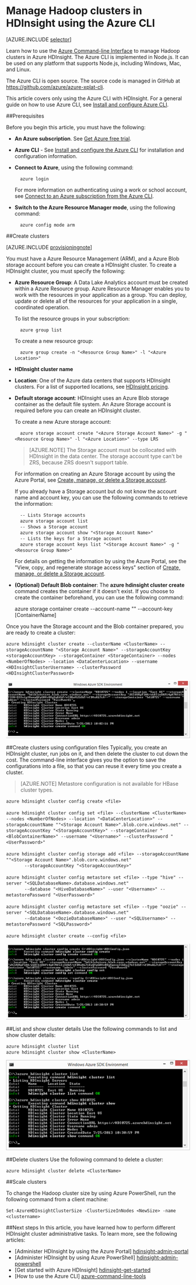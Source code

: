 <properties
	pageTitle="Manage Hadoop clusters using Azure CLI | Microsoft Azure"
	description="How to use the Azure CLI to manage Hadoop clusters in HDIsight"
	services="hdinsight"
	editor="cgronlun"
	manager="paulettm"
	authors="mumian"
	tags="azure-portal"
	documentationCenter=""/>

<tags
	ms.service="hdinsight"
	ms.workload="big-data"
	ms.tgt_pltfrm="na"
	ms.devlang="na"
	ms.topic="article"
	ms.date="11/19/2015"
	ms.author="jgao"/>

# Manage Hadoop clusters in HDInsight using the Azure CLI

[AZURE.INCLUDE [selector](../../includes/hdinsight-portal-management-selector.md)]

Learn how to use the [Azure Command-line Interface](xplat-cli-install.md) to manage Hadoop clusters in Azure HDInsight. The Azure CLI is implemented in Node.js. It can be used on any platform that supports Node.js, including Windows, Mac, and Linux.

The Azure CLI is open source. The source code is managed in GitHub at <a href= "https://github.com/azure/azure-xplat-cli">https://github.com/azure/azure-xplat-cli</a>.

This article covers only using the Azure CLI with HDInsight. For a general guide on how to use Azure CLI, see [Install and configure Azure CLI][azure-command-line-tools].


##Prerequisites

Before you begin this article, you must have the following:

- **An Azure subscription**. See [Get Azure free trial](http://azure.microsoft.com/documentation/videos/get-azure-free-trial-for-testing-hadoop-in-hdinsight/).
- **Azure CLI** - See [Install and configure the Azure CLI](../xplat-cli-install.md) for installation and configuration information.
- **Connect to Azure**, using the following command:

		azure login

	For more information on authenticating using a work or school account, see [Connect to an Azure subscription from the Azure CLI](xplat-cli-connect.md).
	
- **Switch to the Azure Resource Manager mode**, using the following command:

		azure config mode arm


##Create clusters

[AZURE.INCLUDE [provisioningnote](../../includes/hdinsight-provisioning.md)]

You must have a Azure Resource Management (ARM), and a Azure Blob storage account before you can create a HDInsight cluster. To create a HDInsight cluster, you must specify the following:

- **Azure Resource Group**: A Data Lake Analytics account must be created within a Azure Resource group. Azure Resource Manager enables you to work with the resources in your application as a group. You can deploy, update or delete all of the resources for your application in a single, coordinated operation. 

	To list the resource groups in your subscription:
	
		azure group list 
	
	To create a new resource group:
	
		azure group create -n "<Resource Group Name>" -l "<Azure Location>"

- **HDInsight cluster name**

- **Location**: One of the Azure data centers that supports HDInsight clusters. For a list of supported locations, see [HDInsight pricing](https://azure.microsoft.com/pricing/details/hdinsight/).

- **Default storage account**: HDInsight uses an Azure Blob storage container as the default file system. An Azure Storage account is required before you can create an HDInsight cluster.

	To create a new Azure storage account:
	
		azure storage account create "<Azure Storage Account Name>" -g "<Resource Group Name>" -l "<Azure Location>" --type LRS

	> [AZURE.NOTE] The Storage account must be collocated with HDInsight in the data center.
	> The storage account type can't be ZRS, because ZRS doesn't support table.

	For information on creating an Azure Storage account by using the Azure Portal, see [Create, manage, or delete a Storage account][azure-create-storageaccount].
	
	If you already have a Storage account but do not know the account name and account key, you can use the following commands to retrieve the information:
	
		-- Lists Storage accounts
		azure storage account list
		-- Shows a Storage account
		azure storage account show "<Storage Account Name>"
		-- Lists the keys for a Storage account
		azure storage account keys list "<Storage Account Name>" -g "<Resource Group Name>"

	For details on getting the information by using the Azure Portal, see the "View, copy, and regenerate storage access keys" section of [Create, manage, or delete a Storage account][azure-create-storageaccount].

- **(Optional) Default Blob container**: The **azure hdinsight cluster create** command creates the container if it doesn't exist. If you choose to create the container beforehand, you can use the following command:

	azure storage container create --account-name "<Storage Account Name>" --account-key <StorageAccountKey> [ContainerName]

Once you have the Storage account and the Blob container prepared, you are ready to create a cluster:

	azure hdinsight cluster create --clusterName <ClusterName> --storageAccountName "<Storage Account Name>" --storageAccountKey <storageAccountKey> --storageContainer <StorageContainer> --nodes <NumberOfNodes> --location <DataCenterLocation> --username <HDInsightClusterUsername> --clusterPassword <HDInsightClusterPassword>

![HDI.CLIClusterCreation][image-cli-clustercreation]

















##Create clusters using configuration files
Typically, you create an HDInsight cluster, run jobs on it, and then delete the cluster to cut down the cost. The command-line interface gives you the option to save the configurations into a file, so that you can reuse it every time you create a cluster.  

> [AZURE.NOTE] Metastore configuration is not available for HBase cluster types.

	azure hdinsight cluster config create <file>

	azure hdinsight cluster config set <file> --clusterName <ClusterName> --nodes <NumberOfNodes> --location "<DataCenterLocation>" --storageAccountName ""<Storage Account Name>".blob.core.windows.net" --storageAccountKey "<StorageAccountKey>" --storageContainer "<BlobContainerName>" --username "<Username>" --clusterPassword "<UserPassword>"

	azure hdinsight cluster config storage add <file> --storageAccountName ""<Storage Account Name>".blob.core.windows.net"
	       --storageAccountKey "<StorageAccountKey>"

	azure hdinsight cluster config metastore set <file> --type "hive" --server "<SQLDatabaseName>.database.windows.net"
	       --database "<HiveDatabaseName>" --user "<Username>" --metastorePassword "<UserPassword>"

	azure hdinsight cluster config metastore set <file> --type "oozie" --server "<SQLDatabaseName>.database.windows.net"
	       --database "<OozieDatabaseName>" --user "<SQLUsername>" --metastorePassword "<SQLPassword>"

	azure hdinsight cluster create --config <file>



![HDI.CLIClusterCreationConfig][image-cli-clustercreation-config]


##List and show cluster details
Use the following commands to list and show cluster details:

	azure hdinsight cluster list
	azure hdinsight cluster show <ClusterName>

![HDI.CLIListCluster][image-cli-clusterlisting]


##Delete clusters
Use the following command to delete a cluster:

	azure hdinsight cluster delete <ClusterName>

##Scale clusters

To change the Hadoop cluster size by using Azure PowerShell, run the following command from a client machine:

	Set-AzureHDInsightClusterSize -ClusterSizeInNodes <NewSize> -name <clustername>

##Next steps
In this article, you have learned how to perform different HDInsight cluster administrative tasks. To learn more, see the following articles:

* [Administer HDInsight by using the Azure Portal] [hdinsight-admin-portal]
* [Administer HDInsight by using Azure PowerShell] [hdinsight-admin-powershell]
* [Get started with Azure HDInsight] [hdinsight-get-started]
* [How to use the Azure CLI] [azure-command-line-tools]


[azure-command-line-tools]: ../xplat-cli.md
[azure-create-storageaccount]: ../storage-create-storage-account.md
[azure-purchase-options]: http://azure.microsoft.com/pricing/purchase-options/
[azure-member-offers]: http://azure.microsoft.com/pricing/member-offers/
[azure-free-trial]: http://azure.microsoft.com/pricing/free-trial/


[hdinsight-admin-portal]: hdinsight-administer-use-management-portal.md
[hdinsight-admin-powershell]: hdinsight-administer-use-powershell.md
[hdinsight-get-started]: ../hdinsight-get-started.md

[image-cli-account-download-import]: ./media/hdinsight-administer-use-command-line/HDI.CLIAccountDownloadImport.png
[image-cli-clustercreation]: ./media/hdinsight-administer-use-command-line/HDI.CLIClusterCreation.png
[image-cli-clustercreation-config]: ./media/hdinsight-administer-use-command-line/HDI.CLIClusterCreationConfig.png
[image-cli-clusterlisting]: ./media/hdinsight-administer-use-command-line/HDI.CLIListClusters.png "List and show clusters"
